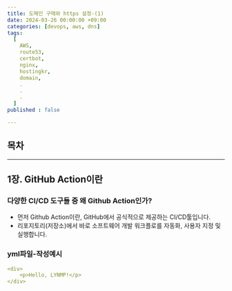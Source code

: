 ```yaml
---
title: 도메인 구매와 https 설정-(1)
date: 2024-03-26 00:00:00 +09:00
categories: [devops, aws, dns]
tags:
  [
    AWS,
    route53,
    certbot,
    nginx,
    hostingkr,
    domain,
    .
    .
    .
  ]
published : false

---
```

## 목차


<!-- - [목차](#목차)
- [1장. 도메인이란?](#1장-도메인이란?)
  - [hostingkr](#hostingkr에서-dns-구매)
  - [aws-route53설정](#aws-route53-설정)
    -->


---

## 1장. GitHub Action이란

### 다양한 CI/CD 도구들 중 왜 Github Action인가?

* 먼저 Github Action이란, GitHub에서 공식적으로 제공하는 CI/CD툴입니다.
* 리포지토리(저장소)에서 바로 소프트웨어 개발 워크플로를 자동화, 사용자 지정 및 실행합니다.

### yml파일-작성예시

```yml:test.yml
<div>
    <p>Hello, LYNMP!</p>
</div>

```